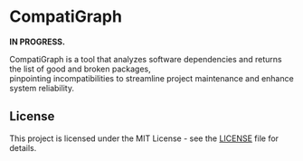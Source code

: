 # CompatiGraph

**IN PROGRESS.**


CompatiGraph is a tool that analyzes software dependencies and returns the list of good and broken packages,  
pinpointing incompatibilities to streamline project maintenance and enhance system reliability.

## License

This project is licensed under the MIT License - see the [LICENSE](LICENSE) file for details.
